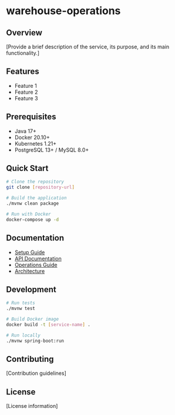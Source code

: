 # warehouse-operations

## Overview
[Provide a brief description of the service, its purpose, and its main functionality.]

## Features
- Feature 1
- Feature 2
- Feature 3

## Prerequisites
- Java 17+
- Docker 20.10+
- Kubernetes 1.21+
- PostgreSQL 13+ / MySQL 8.0+

## Quick Start
```bash
# Clone the repository
git clone [repository-url]

# Build the application
./mvnw clean package

# Run with Docker
docker-compose up -d
```

## Documentation
- [Setup Guide](docs/setup/README.md)
- [API Documentation](docs/api/README.md)
- [Operations Guide](docs/operations/README.md)
- [Architecture](docs/architecture/README.md)

## Development
```bash
# Run tests
./mvnw test

# Build Docker image
docker build -t [service-name] .

# Run locally
./mvnw spring-boot:run
```

## Contributing
[Contribution guidelines]

## License
[License information]
